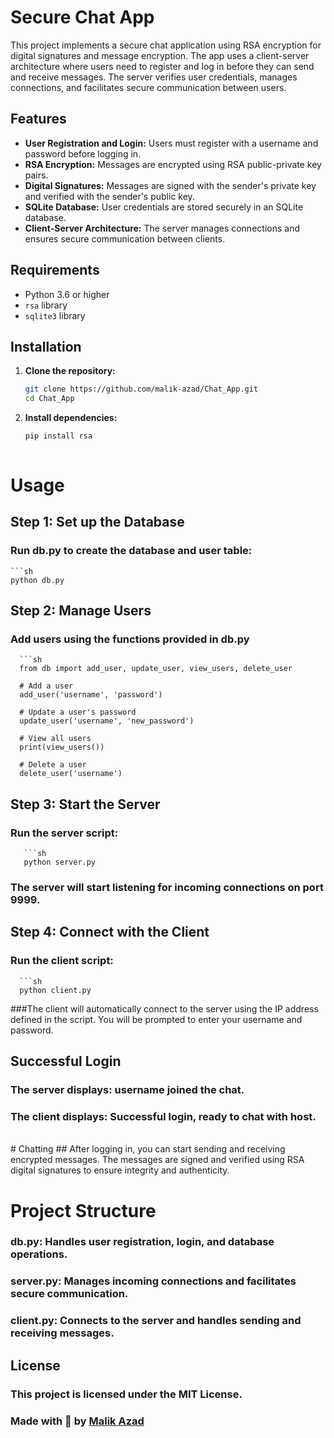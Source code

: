 # Secure Chat App

This project implements a secure chat application using RSA encryption for digital signatures and message encryption. The app uses a client-server architecture where users need to register and log in before they can send and receive messages. The server verifies user credentials, manages connections, and facilitates secure communication between users.

## Features

- **User Registration and Login:** Users must register with a username and password before logging in.
- **RSA Encryption:** Messages are encrypted using RSA public-private key pairs.
- **Digital Signatures:** Messages are signed with the sender's private key and verified with the sender's public key.
- **SQLite Database:** User credentials are stored securely in an SQLite database.
- **Client-Server Architecture:** The server manages connections and ensures secure communication between clients.

## Requirements

- Python 3.6 or higher
- `rsa` library
- `sqlite3` library

## Installation

1. **Clone the repository:**
   ```sh
   git clone https://github.com/malik-azad/Chat_App.git
   cd Chat_App
2. **Install dependencies:**
   ```sh
   pip install rsa
  
# Usage
## Step 1: Set up the Database
### Run db.py to create the database and user table:
    ```sh
    python db.py
## Step 2: Manage Users
### Add users using the functions provided in db.py
      ```sh
      from db import add_user, update_user, view_users, delete_user
   
      # Add a user
      add_user('username', 'password')
      
      # Update a user's password
      update_user('username', 'new_password')
      
      # View all users
      print(view_users())
      
      # Delete a user
      delete_user('username')

 ## Step 3: Start the Server
 ### Run the server script:
       ```sh
       python server.py

### The server will start listening for incoming connections on port 9999.
   
## Step 4: Connect with the Client
### Run the client script:
      ```sh
      python client.py
###The client will automatically connect to the server using the IP address defined in the script. You will be prompted to enter your username and password.

## Successful Login
### The server displays: username joined the chat.
### The client displays: Successful login, ready to chat with host.

<br>
# Chatting
## After logging in, you can start sending and receiving encrypted messages. The messages are signed and verified using RSA digital signatures to ensure integrity and authenticity.

# Project Structure
### <b> db.py: </b> Handles user registration, login, and database operations.
### <b> server.py: </b> Manages incoming connections and facilitates secure communication.
### <b> client.py: </b> Connects to the server and handles sending and receiving messages.

## License
### This project is licensed under the MIT License.

### Made with 🤍 by [Malik Azad](https://www.linkedin.com/in/malikazad)
